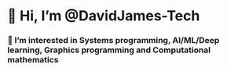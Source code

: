 # 👋 Hi, I’m @DavidJames-Tech
### 👀 I’m interested in Systems programming, AI/ML/Deep learning, Graphics programming and Computational mathematics
<!---
DavidJames-Tech/DavidJames-Tech is a ✨ special ✨ repository because its `README.md` (this file) appears on your GitHub profile.
You can click the Preview link to take a look at your changes.
---
